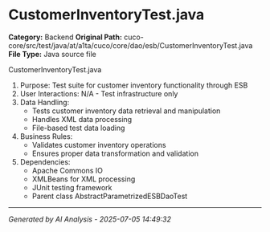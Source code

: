 # CustomerInventoryTest.java

**Category:** Backend
**Original Path:** cuco-core/src/test/java/at/a1ta/cuco/core/dao/esb/CustomerInventoryTest.java
**File Type:** Java source file

CustomerInventoryTest.java
1. Purpose: Test suite for customer inventory functionality through ESB
2. User Interactions: N/A - Test infrastructure only
3. Data Handling:
   - Tests customer inventory data retrieval and manipulation
   - Handles XML data processing
   - File-based test data loading
4. Business Rules:
   - Validates customer inventory operations
   - Ensures proper data transformation and validation
5. Dependencies:
   - Apache Commons IO
   - XMLBeans for XML processing
   - JUnit testing framework
   - Parent class AbstractParametrizedESBDaoTest

---
*Generated by AI Analysis - 2025-07-05 14:49:32*
